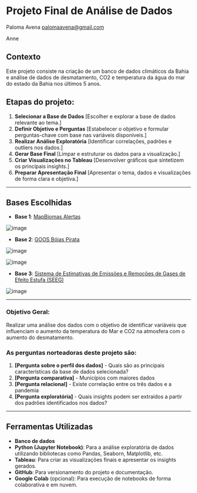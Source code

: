 # Projeto Final de Análise de Dados

Paloma Avena palomaavena@gmail.com

Anne

## Contexto  
Este projeto consiste na criação de um banco de dados climáticos da Bahia e análise de dados de desmatamento, CO2 e temperatura da água do mar do estado da Bahia nos últimos 5 anos.  

## Etapas do projeto:
1. **Selecionar a Base de Dados** [Escolher e explorar a base de dados relevante ao tema.]
2. **Definir Objetivo e Perguntas**  [Estabelecer o objetivo e formular perguntas-chave com base nas variáveis disponíveis.]
3. **Realizar Análise Exploratória**  [Identificar correlações, padrões e outliers nos dados.]
4. **Gerar Base Final**  [Limpar e estruturar os dados para a visualização.]
5. **Criar Visualizações no Tableau**  [Desenvolver gráficos que sintetizem os principais insights.]
6. **Preparar Apresentação Final**  [Apresentar o tema, dados e visualizações de forma clara e objetiva.]

---

## Bases Escolhidas  
- **Base 1**: [MapBiomas Alertas](https://plataforma.alerta.mapbiomas.org/downloads)

![image](https://github.com/user-attachments/assets/c88130d7-548c-4b12-9af6-8c31a6f222d7)

- **Base 2**: [GOOS Bóias Pirata](http://www.goosbrasil.org/pirata/dados/)

![image](https://github.com/user-attachments/assets/a700f335-0d5f-4609-802f-6a41423d983c)

![image](https://github.com/user-attachments/assets/7fbe99ae-cc0b-4c34-8d6c-09317daf9f32)

- **Base 3**: [Sistema de Estimativas de Emissões e Remoções de Gases de Efeito Estufa (SEEG)](https://plataforma.seeg.eco.br/?highlight=states-net-emissions-by-sector-goias&_gl=1*1nqir75*_ga*NTI0MDk2MzUwLjE3Mjc1NDQ0NjA.*_ga_XZWSWEJDWQ*MTcyNzU0NDQ2MC4xLjAuMTcyNzU0NDQ2MC4wLjAuMA..)

![image](https://github.com/user-attachments/assets/59f08116-8871-483b-9a66-4d4ee7385f07)

---
 
### Objetivo Geral:
Realizar uma análise dos dados com o objetivo de identificar variáveis que influenciam o aumento da temperatura do Mar e CO2 na atmosfera com o aumento do desmatamento.   

### As perguntas norteadoras deste projeto são:  
1. **[Pergunta sobre o perfil dos dados]** - Quais são as principais características da base de dados selecionada?  
2. **[Pergunta comparativa]** - Municípios com maiores dados 
3. **[Pergunta relacional]** - Existe correlação entre os três dados e a pandemia
4. **[Pergunta exploratória]** - Quais insights podem ser extraídos a partir dos padrões identificados nos dados?

---

## Ferramentas Utilizadas  
- **Banco de dados** 
- **Python (Jupyter Notebook)**: Para a análise exploratória de dados utilizando bibliotecas como Pandas, Seaborn, Matplotlib, etc.  
- **Tableau**: Para criar as visualizações finais e apresentar os insights gerados.  
- **GitHub**: Para versionamento do projeto e documentação.  
- **Google Colab** (opcional): Para execução de notebooks de forma colaborativa e em nuvem.  
